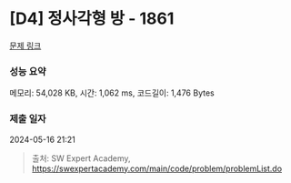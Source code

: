 # [D4] 정사각형 방 - 1861 

[문제 링크](https://swexpertacademy.com/main/code/problem/problemDetail.do?contestProbId=AV5LtJYKDzsDFAXc) 

### 성능 요약

메모리: 54,028 KB, 시간: 1,062 ms, 코드길이: 1,476 Bytes

### 제출 일자

2024-05-16 21:21



> 출처: SW Expert Academy, https://swexpertacademy.com/main/code/problem/problemList.do